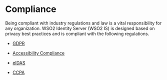 # Compliance

Being compliant with industry regulations and law is a vital responsibility for any organization. WSO2 Identity Server 
(WSO2 IS) is designed based on privacy best practices and is compliant with the following regulations.

-   [GDPR]({{base_path}}/references/concepts/compliance/gdpr) 

-   [Accessibility Compliance]({{base_path}}/references/concepts/compliance/accessibility-compliance-wso2-is)

-   [eIDAS]({{base_path}}/references/concepts/compliance/eidas)

-   [CCPA]({{base_path}}/references/concepts/compliance/ccpa)
